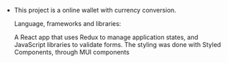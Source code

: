 - This project is a online wallet with currency conversion.

  Language, frameworks and libraries:

  A React app that uses Redux to manage application states, and JavaScript libraries to validate forms.
  The styling was done with Styled Components, through MUI components  
